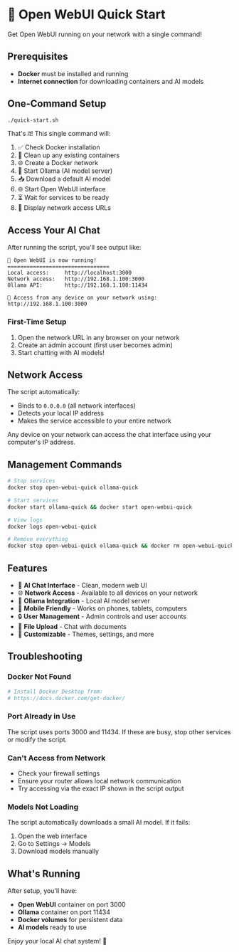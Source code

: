 # 🚀 Open WebUI Quick Start

Get Open WebUI running on your network with a single command!

## Prerequisites

- **Docker** must be installed and running
- **Internet connection** for downloading containers and AI models

## One-Command Setup

```bash
./quick-start.sh
```

That's it! This single command will:

1. ✅ Check Docker installation
2. 🧹 Clean up any existing containers
3. 🌐 Create a Docker network
4. 🦙 Start Ollama (AI model server)
5. 📥 Download a default AI model
6. 🌐 Start Open WebUI interface
7. ⏳ Wait for services to be ready
8. 📱 Display network access URLs

## Access Your AI Chat

After running the script, you'll see output like:

```
🎉 Open WebUI is now running!
================================
Local access:     http://localhost:3000
Network access:   http://192.168.1.100:3000
Ollama API:       http://192.168.1.100:11434

📱 Access from any device on your network using: http://192.168.1.100:3000
```

### First-Time Setup

1. Open the network URL in any browser on your network
2. Create an admin account (first user becomes admin)
3. Start chatting with AI models!

## Network Access

The script automatically:
- Binds to `0.0.0.0` (all network interfaces)
- Detects your local IP address
- Makes the service accessible to your entire network

Any device on your network can access the chat interface using your computer's IP address.

## Management Commands

```bash
# Stop services
docker stop open-webui-quick ollama-quick

# Start services
docker start ollama-quick && docker start open-webui-quick

# View logs
docker logs open-webui-quick

# Remove everything
docker stop open-webui-quick ollama-quick && docker rm open-webui-quick ollama-quick
```

## Features

- 🤖 **AI Chat Interface** - Clean, modern web UI
- 🌐 **Network Access** - Available to all devices on your network
- 🦙 **Ollama Integration** - Local AI model server
- 📱 **Mobile Friendly** - Works on phones, tablets, computers
- 🔒 **User Management** - Admin controls and user accounts
- 📁 **File Upload** - Chat with documents
- 🎨 **Customizable** - Themes, settings, and more

## Troubleshooting

### Docker Not Found
```bash
# Install Docker Desktop from:
# https://docs.docker.com/get-docker/
```

### Port Already in Use
The script uses ports 3000 and 11434. If these are busy, stop other services or modify the script.

### Can't Access from Network
- Check your firewall settings
- Ensure your router allows local network communication
- Try accessing via the exact IP shown in the script output

### Models Not Loading
The script automatically downloads a small AI model. If it fails:
1. Open the web interface
2. Go to Settings → Models
3. Download models manually

## What's Running

After setup, you'll have:
- **Open WebUI** container on port 3000
- **Ollama** container on port 11434
- **Docker volumes** for persistent data
- **AI models** ready to use

Enjoy your local AI chat system! 🎉 